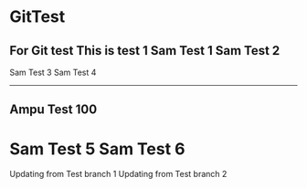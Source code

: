 # GitTest
For Git test
This is test 1
Sam Test 1
Sam Test 2
---
Sam Test 3
Sam Test 4
***********
Ampu Test 100
---
Sam Test 5
Sam Test 6
=======

Updating from Test branch 1
Updating from Test branch 2
